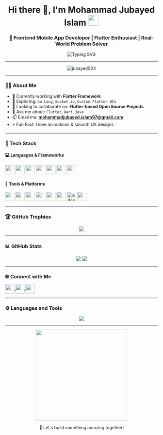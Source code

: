 <h1 align="center">
  Hi there 👋, I'm Mohammad Jubayed Islam
  <img src="https://media.giphy.com/media/hvRJCLFzcasrR4ia7z/giphy.gif" width="35px" />
</h1>

<h3 align="center">
  🚀 Frontend Mobile App Developer | Flutter Enthusiast | Real-World Problem Solver
</h3>

<p align="center">
  <img src="https://readme-typing-svg.demolab.com?font=Fira+Code&size=22&duration=3000&pause=1000&color=00F7FF&center=true&vCenter=true&width=440&lines=Flutter+Developer;15%2B+Apps+Deployed+Successfully;Love+Clean+Code+%26+Animations;Open+Source+Contributor;Currently+Learning+Go+Lang+%F0%9F%9A%80" alt="Typing SVG" />
</p>

---

<p align="center">
  <img src="https://komarev.com/ghpvc/?username=jubayed004&label=Profile%20views&color=0e75b6&style=flat" alt="jubayed004" />
</p>

---

### 🧑‍💻 About Me
- 🔭 Currently working with **Flutter Framework**
- 🌱 Exploring: `Go Lang`, `Socket.io`, `Custom Flutter UIs`
- 👯 Looking to collaborate on: **Flutter-based Open Source Projects**
- 💬 Ask me about: `Flutter`, `Dart`, `Java`
- 📫 Email me: **mohammadjubayed.islam97@gmail.com**
- ⚡ Fun Fact: I love animations & smooth UX designs

---

### 🚀 Tech Stack

#### 💻 Languages & Frameworks
<p align="left">
  <img src="https://skillicons.dev/icons?i=dart" height="30"/> 
  <img src="https://skillicons.dev/icons?i=flutter" height="30"/>
  <img src="https://skillicons.dev/icons?i=java" height="30"/> 
  <img src="https://skillicons.dev/icons?i=c" height="30"/> 
  <img src="https://skillicons.dev/icons?i=cpp" height="30"/> 
  <img src="https://skillicons.dev/icons?i=mysql" height="30"/> 
  <img src="https://skillicons.dev/icons?i=go" height="30"/>
</p>

#### 🧰 Tools & Platforms
<p align="left">
  <img src="https://skillicons.dev/icons?i=androidstudio" height="30"/> 
  <img src="https://skillicons.dev/icons?i=firebase" height="30"/>
  <img src="https://skillicons.dev/icons?i=mongodb" height="30"/>
  <img src="https://skillicons.dev/icons?i=postman" height="30"/>
  <img src="https://skillicons.dev/icons?i=git" height="30"/>
  <img src="https://skillicons.dev/icons?i=figma" height="30"/> 
  <img src="https://cdn.worldvectorlogo.com/logos/adobe-xd.svg" height="30" alt="adobe xd"/> 
  <img src="https://skillicons.dev/icons?i=linux" height="30"/>
</p>


---

### 🏆 GitHub Trophies
<p align="center">
  <img src="https://github-profile-trophy.vercel.app/?username=jubayed004&theme=gruvbox&row=1&column=6" />
</p>

---

### 📊 GitHub Stats
<p align="center">
  <img src="https://github-readme-stats.vercel.app/api?username=jubayed004&show_icons=true&theme=radical" />
  <img src="https://github-readme-stats.vercel.app/api/top-langs/?username=jubayed004&layout=compact&theme=radical" />
</p>

---

### 🌐 Connect with Me

<p align="left">
  <a href="https://linkedin.com/in/mohammad jubayed islam" target="blank">
    <img align="center" src="https://skillicons.dev/icons?i=linkedin" height="30" />
  </a>
  <a href="https://fb.com/jubayed5303" target="blank">
    <img align="center" src="https://skillicons.dev/icons?i=facebook" height="30" />
  </a>
  <a href="mailto:mohammadjubayed.islam97@gmail.com" target="blank">
    <img align="center" src="https://skillicons.dev/icons?i=gmail" height="30" />
  </a>
</p>

---

### ⚙️ Languages and Tools
<p align="center">
  <img src="https://skillicons.dev/icons?i=flutter,dart,java,go,c,cpp,mysql,mongodb,firebase,git,linux,figma,xd,androidstudio" />
</p>

---

<p align="center">
  <img src="https://media.giphy.com/media/qgQUggAC3Pfv687qPC/giphy.gif" width="300" />
</p>

<p align="center">
  🚀 Let's build something amazing together!
</p>

